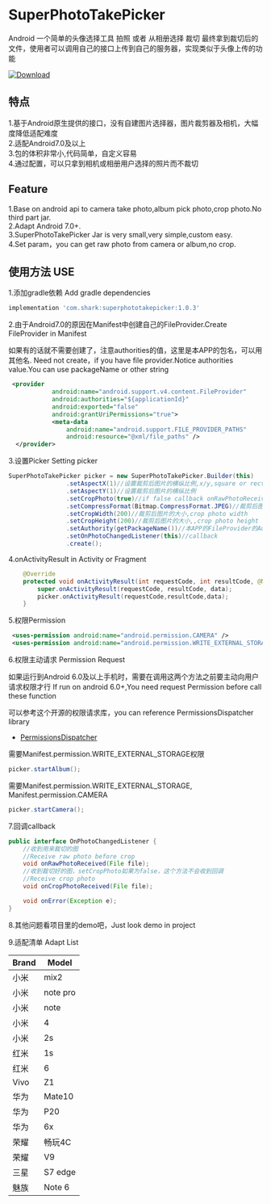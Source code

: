 # SuperPhotoTakePicker
Android 一个简单的头像选择工具 拍照 或者 从相册选择 裁切 最终拿到裁切后的文件，使用者可以调用自己的接口上传到自己的服务器，实现类似于头像上传的功能  

[ ![Download](https://api.bintray.com/packages/chinashark/maven/superphototakepicker/images/download.svg) ](https://bintray.com/chinashark/maven/superphototakepicker/_latestVersion)  

## 特点
1.基于Android原生提供的接口，没有自建图片选择器，图片裁剪器及相机，大幅度降低适配难度  
2.适配Android7.0及以上  
3.包的体积非常小,代码简单，自定义容易  
4.通过配置，可以只拿到相机或相册用户选择的照片而不裁切

## Feature
1.Base on android api to camera take photo,album pick photo,crop photo.No third part jar.  
2.Adapt Android 7.0+.  
3.SuperPhotoTakePicker Jar is very small,very simple,custom easy.  
4.Set param，you can get raw photo from camera or album,no crop.

## 使用方法 USE
1.添加gradle依赖 Add gradle dependencies
```gradle
implementation 'com.shark:superphototakepicker:1.0.3'
```
2.由于Android7.0的原因在Manifest中创建自己的FileProvider.Create FileProvider in Manifest

如果有的话就不需要创建了，注意authorities的值，这里是本APP的包名，可以用其他名.
Need not create，if you have file provider.Notice authorities value.You can use packageName or other string
```xml
 <provider
            android:name="android.support.v4.content.FileProvider"
            android:authorities="${applicationId}"
            android:exported="false"
            android:grantUriPermissions="true">
            <meta-data
                android:name="android.support.FILE_PROVIDER_PATHS"
                android:resource="@xml/file_paths" />
  </provider>
```
3.设置Picker  Setting picker
```java
SuperPhotoTakePicker picker = new SuperPhotoTakePicker.Builder(this)
                .setAspectX(1)//设置裁剪后图片的横纵比例,x/y,square or rectangle
                .setAspectY(1)//设置裁剪后图片的横纵比例
                .setCropPhoto(true)//if false callback onRawPhotoReceived,if true callback onCropPhotoReceived
                .setCompressFormat(Bitmap.CompressFormat.JPEG)//裁剪后图片的存储格式，,crop photo format
                .setCropWidth(200)//裁剪后图片的大小,crop photo width
                .setCropHeight(200)//裁剪后图片的大小,,crop photo height
                .setAuthority(getPackageName())//本APP的FileProvider的Authority,use step 2 authorities value
                .setOnPhotoChangedListener(this)//callback
                .create();
```
4.onActivityResult in Activity or Fragment
```java
    @Override
    protected void onActivityResult(int requestCode, int resultCode, @Nullable Intent data) {
        super.onActivityResult(requestCode, resultCode, data);
        picker.onActivityResult(requestCode,resultCode,data);
    }
```

5.权限Permission
```xml
 <uses-permission android:name="android.permission.CAMERA" />
 <uses-permission android:name="android.permission.WRITE_EXTERNAL_STORAGE" />
```
6.权限主动请求 Permission Request

如果运行到Android 6.0及以上手机时，需要在调用这两个方法之前要主动向用户请求权限才行
If run on android 6.0+,You need request Permission before call these function

可以参考这个开源的权限请求库，you can reference PermissionsDispatcher library
- [PermissionsDispatcher](https://github.com/permissions-dispatcher/PermissionsDispatcher)

需要Manifest.permission.WRITE_EXTERNAL_STORAGE权限
```java
picker.startAlbum();
```
需要Manifest.permission.WRITE_EXTERNAL_STORAGE, Manifest.permission.CAMERA
```java
picker.startCamera();
```
7.回调callback
```java
public interface OnPhotoChangedListener {
    //收到用来裁切的图
    //Receive raw photo before crop
    void onRawPhotoReceived(File file);
    //收到裁切好的图，setCropPhoto如果为false，这个方法不会收到回调
    //Receive crop photo
    void onCropPhotoReceived(File file);

    void onError(Exception e);
}
```

8.其他问题看项目里的demo吧，Just look demo in project

9.适配清单 Adapt List

| Brand | Model |
| - | - | 
| 小米| mix2|  
| 小米| note pro|
| 小米| note|
| 小米| 4|
| 小米| 2s|
| 红米| 1s|
| 红米| 6|
| Vivo| Z1|
| 华为| Mate10|
| 华为| P20|
| 华为| 6x|
| 荣耀| 畅玩4C|
| 荣耀| V9|
| 三星| S7 edge|
| 魅族| Note 6|
